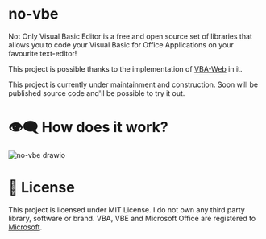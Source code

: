 # no-vbe
Not Only Visual Basic Editor is a free and open source set of libraries that allows you to code your Visual Basic for Office Applications on your favourite text-editor!

This project is possible thanks to the implementation of [VBA-Web](https://github.com/VBA-tools/VBA-Web) in it.

This project is currently under maintainment and construction. Soon will be published source code and'll be possible to try it out.

# 👁‍🗨 How does it work?

![no-vbe drawio](https://user-images.githubusercontent.com/97399553/178259418-e5cc283f-ac7d-4af7-b235-f08be4bb0a00.png)

# 📃 License

This project is licensed under MIT License.
I do not own any third party library, software or brand. VBA, VBE and Microsoft Office are registered to [Microsoft](http://microsoft.com/]).
